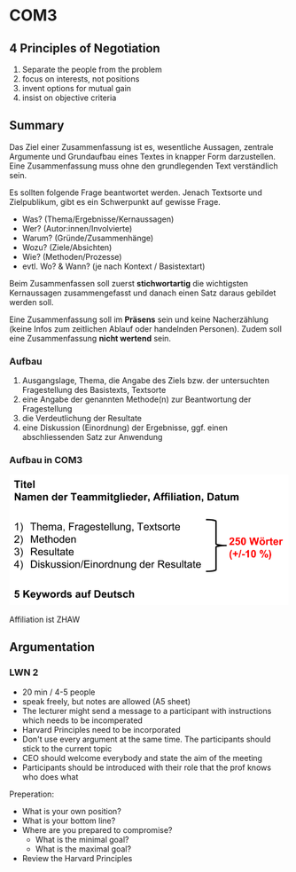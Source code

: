 # COM3

## 4 Principles of Negotiation

1. Separate the people from the problem
2. focus on interests, not positions
3. invent options for mutual gain
4. insist on objective criteria

## Summary

Das Ziel einer Zusammenfassung ist es, wesentliche Aussagen, zentrale Argumente und Grundaufbau eines Textes in knapper Form darzustellen. Eine Zusammenfassung muss ohne den grundlegenden Text verständlich sein.

Es sollten folgende Frage beantwortet werden. Jenach Textsorte und Zielpublikum, gibt es ein Schwerpunkt auf gewisse Frage.

* Was? (Thema/Ergebnisse/Kernaussagen)
* Wer? (Autor:innen/Involvierte)
* Warum? (Gründe/Zusammenhänge)
* Wozu? (Ziele/Absichten)
* Wie? (Methoden/Prozesse)
* evtl. Wo? & Wann? (je nach Kontext / Basistextart)

Beim Zusammenfassen soll zuerst **stichwortartig** die wichtigsten Kernaussagen zusammengefasst und danach einen Satz daraus gebildet werden soll. 

Eine Zusammenfassung soll im **Präsens** sein und keine Nacherzählung (keine Infos zum zeitlichen Ablauf oder handelnden Personen). Zudem soll eine Zusammenfassung **nicht wertend** sein.

### Aufbau

1) Ausgangslage, Thema, die Angabe des Ziels bzw. der
    untersuchten Fragestellung des Basistexts, Textsorte
2) eine Angabe der genannten Methode(n) zur Beantwortung der
    Fragestellung
3) die Verdeutlichung der Resultate
4) eine Diskussion (Einordnung) der Ergebnisse, ggf. einen
    abschliessenden Satz zur Anwendung

### Aufbau in COM3

![image-20220928123144570](res/image-20220928123144570.png)

Affiliation ist ZHAW

## Argumentation

### LWN 2

- 20 min / 4-5 people
- speak freely, but notes are allowed (A5 sheet)
- The lecturer might send a message to a participant with instructions which needs to be incomperated
- Harvard Principles need to be incorporated 
- Don't use every argument at the same time. The participants should stick to the current topic
- CEO should welcome everybody and state the aim of the meeting
- Participants should be introduced with their role that the prof knows who does what

Preperation:

* What is your own position?
* What is your bottom line?
* Where are you prepared to compromise?
  * What is the minimal goal?
  * What is the maximal goal?
* Review the Harvard Principles
